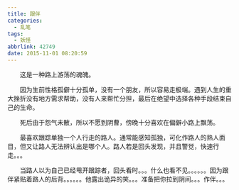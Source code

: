 ```yaml
---
title: 跟伴
categories:
  - 乱笔
tags:
  - 妖怪
abbrlink: 42749
date: 2015-11-01 08:20:59
---
```


&emsp;&emsp;这是一种路上游荡的魂魄。

&emsp;&emsp;因为生前性格孤僻十分孤单，没有一个朋友，所以容易走极端。遇到人生的重大挫折没有地方需求帮助，没有人来帮忙分担，最后在绝望中选择各种手段结束自己的生命。

&emsp;&emsp;死后由于怨气未散，所以不愿到阴曹，傍晚十分喜欢在偏僻小路上飘荡。

&emsp;&emsp;最喜欢跟踪单独一个人行走的路人。通常能感知孤独，可化作路人的熟人面目，但又让路人无法辨认出是哪个人。路人若是回头发现，并且警觉，快速行走。。。

&emsp;&emsp;当路人以为自己已经甩开跟踪者，回头看时。。。什么也看不见。。。。。。因为跟伴紧贴着路人的后背。。。。。。他露出诡异的笑。。。准备把你拉到阴间。。。作伴。。。

